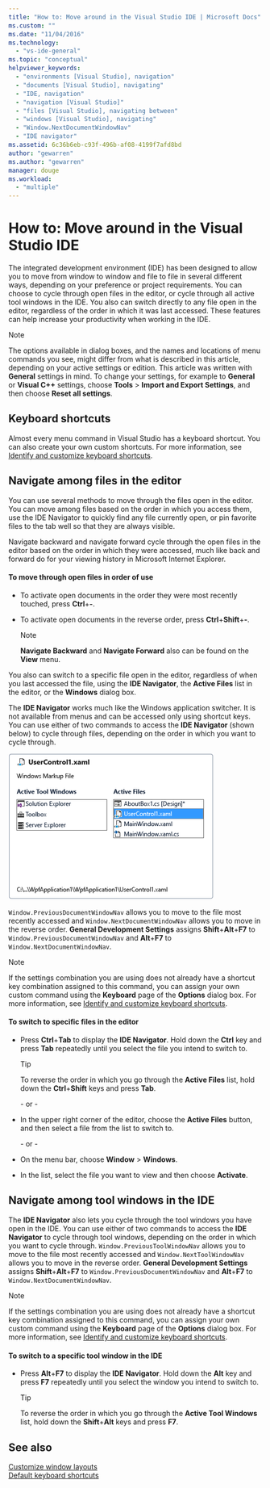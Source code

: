 ```yaml
---
title: "How to: Move around in the Visual Studio IDE | Microsoft Docs"
ms.custom: ""
ms.date: "11/04/2016"
ms.technology: 
  - "vs-ide-general"
ms.topic: "conceptual"
helpviewer_keywords: 
  - "environments [Visual Studio], navigation"
  - "documents [Visual Studio], navigating"
  - "IDE, navigation"
  - "navigation [Visual Studio]"
  - "files [Visual Studio], navigating between"
  - "windows [Visual Studio], navigating"
  - "Window.NextDocumentWindowNav"
  - "IDE navigator"
ms.assetid: 6c36b6eb-c93f-496b-af08-4199f7afd8bd
author: "gewarren"
ms.author: "gewarren"
manager: douge
ms.workload: 
  - "multiple"
---
```

# How to: Move around in the Visual Studio IDE
The integrated development environment (IDE) has been designed to allow you to move from window to window and file to file in several different ways, depending on your preference or project requirements. You can choose to cycle through open files in the editor, or cycle through all active tool windows in the IDE. You also can switch directly to any file open in the editor, regardless of the order in which it was last accessed. These features can help increase your productivity when working in the IDE.  
  
> [!NOTE]
> The options available in dialog boxes, and the names and locations of menu commands you see, might differ from what is described in this article, depending on your active settings or edition. This article was written with **General** settings in mind. To change your settings, for example to **General** or **Visual C++** settings, choose **Tools** > **Import and Export Settings**, and then choose **Reset all settings**.

## Keyboard shortcuts  
Almost every menu command in Visual Studio has a keyboard shortcut. You can also create your own custom shortcuts. For more information, see [Identify and customize keyboard shortcuts](../ide/identifying-and-customizing-keyboard-shortcuts-in-visual-studio.md).  
  
## Navigate among files in the editor  
You can use several methods to move through the files open in the editor. You can move among files based on the order in which you access them, use the IDE Navigator to quickly find any file currently open, or pin favorite files to the tab well so that they are always visible.  
  
Navigate backward and navigate forward cycle through the open files in the editor based on the order in which they were accessed, much like back and forward do for your viewing history in Microsoft Internet Explorer.  
  
#### To move through open files in order of use  
  
-   To activate open documents in the order they were most recently touched, press **Ctrl**+**-**.  
  
-   To activate open documents in the reverse order, press **Ctrl**+**Shift**+**-**.  
  
    > [!NOTE]
    > **Navigate Backward** and **Navigate Forward** also can be found on the **View** menu.  
  
You also can switch to a specific file open in the editor, regardless of when you last accessed the file, using the **IDE Navigator**, the **Active Files** list in the editor, or the **Windows** dialog box.  
  
The **IDE Navigator** works much like the Windows application switcher. It is not available from menus and can be accessed only using shortcut keys. You can use either of two commands to access the **IDE Navigator** (shown below) to cycle through files, depending on the order in which you want to cycle through.  
  
![Visual Studio IDE Navigator](../ide/media/vs2015_ide_navigator.png "VS2015_IDE_Navigator")  
  
`Window.PreviousDocumentWindowNav` allows you to move to the file most recently accessed and `Window.NextDocumentWindowNav` allows you to move in the reverse order. **General Development Settings** assigns **Shift**+**Alt**+**F7** to `Window.PreviousDocumentWindowNav` and **Alt**+**F7** to `Window.NextDocumentWindowNav`.
  
> [!NOTE]
> If the settings combination you are using does not already have a shortcut key combination assigned to this command, you can assign your own custom command using the **Keyboard** page of the **Options** dialog box. For more information, see [Identify and customize keyboard shortcuts](../ide/identifying-and-customizing-keyboard-shortcuts-in-visual-studio.md).  
  
#### To switch to specific files in the editor  
  
-   Press **Ctrl**+**Tab** to display the **IDE Navigator**. Hold down the **Ctrl** key and press **Tab** repeatedly until you select the file you intend to switch to.  
  
    > [!TIP]
    >  To reverse the order in which you go through the **Active Files** list, hold down the **Ctrl**+**Shift** keys and press **Tab**.  
  
    \- or -  
  
-   In the upper right corner of the editor, choose the **Active Files** button, and then select a file from the list to switch to.  
  
    \- or -  
  
-   On the menu bar, choose **Window** > **Windows**.  
  
-   In the list, select the file you want to view and then choose **Activate**.  
  
## Navigate among tool windows in the IDE  
The **IDE Navigator** also lets you cycle through the tool windows you have open in the IDE. You can use either of two commands to access the **IDE Navigator** to cycle through tool windows, depending on the order in which you want to cycle through. `Window.PreviousToolWindowNav` allows you to move to the file most recently accessed and `Window.NextToolWindowNav` allows you to move in the reverse order. **General Development Settings** assigns **Shift**+**Alt**+**F7** to `Window.PreviousDocumentWindowNav` and **Alt**+**F7** to `Window.NextDocumentWindowNav`.
  
> [!NOTE]
> If the settings combination you are using does not already have a shortcut key combination assigned to this command, you can assign your own custom command using the **Keyboard** page of the **Options** dialog box. For more information, see [Identify and customize keyboard shortcuts](../ide/identifying-and-customizing-keyboard-shortcuts-in-visual-studio.md).  
  
#### To switch to a specific tool window in the IDE  
  
-   Press **Alt**+**F7** to display the **IDE Navigator**. Hold down the **Alt** key and press **F7** repeatedly until you select the window you intend to switch to.  
  
    > [!TIP]
    > To reverse the order in which you go through the **Active Tool Windows** list, hold down the **Shift**+**Alt** keys and press **F7**.  
  
## See also
[Customize window layouts](../ide/customizing-window-layouts-in-visual-studio.md)   
[Default keyboard shortcuts](../ide/default-keyboard-shortcuts-in-visual-studio.md)